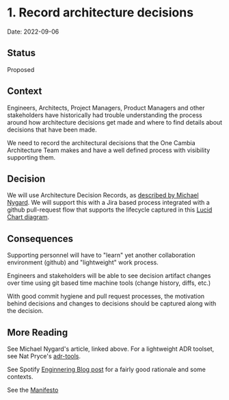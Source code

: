 # 1. Record architecture decisions

Date: 2022-09-06

## Status

Proposed

## Context

Engineers, Architects, Project Managers, Product Managers and other stakeholders
have historically had trouble understanding the process around how architecture
decisions get made and where to find details about decisions that have been
made. 

We need to record the architectural decisions that the One Cambia Architecture
Team makes and have a well defined process with visibility supporting them.

## Decision

We will use Architecture Decision Records, as [described by Michael
Nygard](http://thinkrelevance.com/blog/2011/11/15/documenting-architecture-decisions).
We will support this with a Jira based process integrated with a github
pull-request flow that supports the lifecycle captured in this [Lucid Chart
diagram](https://lucid.app/lucidchart/19d3e9ef-de3a-4d1a-9a0c-11c578c3cee9/edit?viewport_loc=-136%2C-313%2C3776%2C2328%2C.AENuaccRJqv&invitationId=inv_80acf706-1331-4b11-b211-4335af7a09cf#).


## Consequences

Supporting personnel will have to "learn" yet another collaboration environment
(github) and "lightweight" work process.

Engineers and stakeholders will be able to see decision artifact changes over
time using git based time machine tools (change history, diffs, etc.)

With good commit hygiene and pull request processes, the motivation behind
decisions and changes to decisions should be captured along with the decision.

## More Reading
See Michael Nygard's article, linked above. For a lightweight ADR toolset, see Nat Pryce's [adr-tools](https://github.com/npryce/adr-tools).

See Spotify [Enginnering Blog
post](https://engineering.atspotify.com/2020/04/when-should-i-write-an-architecture-decision-record/)
for a fairly good rationale and some contexts.

See the [Manifesto](../manifesto.pdf)
